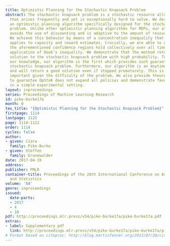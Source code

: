 ```yaml
---
title: Optimistic Planning for the Stochastic Knapsack Problem
abstract: The stochastic knapsack problem is a stochastic resource allocation problem
  that arises frequently and yet is exceptionally hard to solve. We derive and study
  an optimistic planning algorithm specifically designed for the stochastic knapsack
  problem. Unlike other optimistic planning algorithms for MDPs, our algorithm, OpStoK,
  avoids the use of discounting and is adaptive to the amount of resources available.
  We achieve this behavior by means of a concentration inequality that simultaneously
  applies to capacity and reward estimates. Crucially, we are able to guarantee that
  the aforementioned confidence regions hold collectively over all time steps by an
  application of Doob’s inequality. We demonstrate that the method returns an $ε$-optimal
  solution to the stochastic knapsack problem with high probability. To the best of
  our knowledge, our algorithm is the first which provides such guarantees for the
  stochastic knapsack problem. Furthermore, our algorithm is an anytime algorithm
  and will return a good solution even if stopped prematurely. This is particularly
  important given the difficulty of the problem. We also provide theoretical conditions
  to guarantee OpStoK does not expand all policies and demonstrate favorable performance
  in a simple experimental setting.
layout: inproceedings
series: Proceedings of Machine Learning Research
id: pike-burke17a
month: 0
tex_title: "{Optimistic Planning for the Stochastic Knapsack Problem}"
firstpage: 1114
lastpage: 1122
page: 1114-1122
order: 1114
cycles: false
author:
- given: Ciara
  family: Pike-Burke
- given: Steffen
  family: Grunewalder
date: 2017-04-10
address: 
publisher: PMLR
container-title: Proceedings of the 20th International Conference on Artificial Intelligence
  and Statistics
volume: '54'
genre: inproceedings
issued:
  date-parts:
  - 2017
  - 4
  - 10
pdf: http://proceedings.mlr.press/v54/pike-burke17a/pike-burke17a.pdf
extras:
- label: Supplementary pdf
  link: http://proceedings.mlr.press/v54/pike-burke17a/pike-burke17a/pike-burke17a-supp.pdf
# Format based on citeproc: http://blog.martinfenner.org/2013/07/30/citeproc-yaml-for-bibliographies/
---
```

